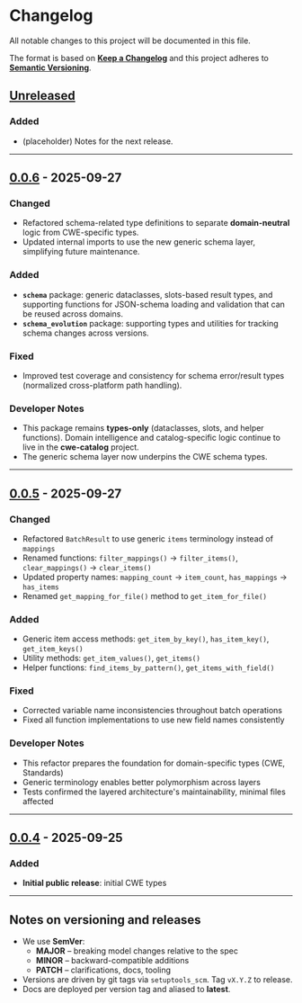 # Changelog

All notable changes to this project will be documented in this file.

The format is based on **[Keep a Changelog](https://keepachangelog.com/en/1.1.0/)**
and this project adheres to **[Semantic Versioning](https://semver.org/spec/v2.0.0.html)**.

## [Unreleased]

### Added

- (placeholder) Notes for the next release.

---

## [0.0.6] - 2025-09-27

### Changed

- Refactored schema-related type definitions to separate **domain-neutral** logic from CWE-specific types.
- Updated internal imports to use the new generic schema layer, simplifying future maintenance.

### Added

- **`schema`** package: generic dataclasses, slots-based result types, and supporting functions for JSON-schema
  loading and validation that can be reused across domains.
- **`schema_evolution`** package: supporting types and utilities for tracking schema changes across versions.

### Fixed

- Improved test coverage and consistency for schema error/result types (normalized cross-platform path handling).

### Developer Notes

- This package remains **types-only** (dataclasses, slots, and helper functions).
  Domain intelligence and catalog-specific logic continue to live in the **cwe-catalog** project.
- The generic schema layer now underpins the CWE schema types.

---

## [0.0.5] - 2025-09-27

### Changed

- Refactored `BatchResult` to use generic `items` terminology instead of `mappings`
- Renamed functions: `filter_mappings()` → `filter_items()`, `clear_mappings()` → `clear_items()`
- Updated property names: `mapping_count` → `item_count`, `has_mappings` → `has_items`
- Renamed `get_mapping_for_file()` method to `get_item_for_file()`

### Added

- Generic item access methods: `get_item_by_key()`, `has_item_key()`, `get_item_keys()`
- Utility methods: `get_item_values()`, `get_items()`
- Helper functions: `find_items_by_pattern()`, `get_items_with_field()`

### Fixed

- Corrected variable name inconsistencies throughout batch operations
- Fixed all function implementations to use new field names consistently

### Developer Notes

- This refactor prepares the foundation for domain-specific types (CWE, Standards)
- Generic terminology enables better polymorphism across layers
- Tests confirmed the layered architecture's maintainability, minimal files affected

---

## [0.0.4] - 2025-09-25

### Added

- **Initial public release**: initial CWE types

---

## Notes on versioning and releases

- We use **SemVer**:
  - **MAJOR** – breaking model changes relative to the spec
  - **MINOR** – backward-compatible additions
  - **PATCH** – clarifications, docs, tooling
- Versions are driven by git tags via `setuptools_scm`. Tag `vX.Y.Z` to release.
- Docs are deployed per version tag and aliased to **latest**.

[Unreleased]: https://github.com/civic-interconnect/civic-transparency-cwe-types/compare/v0.0.6...HEAD
[0.0.6]: https://github.com/civic-interconnect/civic-transparency-cwe-types/releases/tag/v0.0.6
[0.0.5]: https://github.com/civic-interconnect/civic-transparency-cwe-types/releases/tag/v0.0.5
[0.0.4]: https://github.com/civic-interconnect/civic-transparency-cwe-types/releases/tag/v0.0.4
